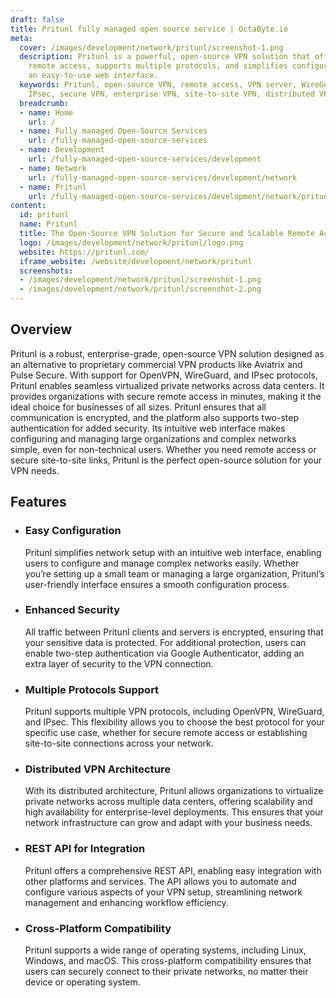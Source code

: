 ```yaml
---
draft: false
title: Pritunl fully managed open source service | OctaByte.io
meta:
  cover: /images/development/network/pritunl/screenshot-1.png
  description: Pritunl is a powerful, open-source VPN solution that offers secure
    remote access, supports multiple protocols, and simplifies configuration with
    an easy-to-use web interface.
  keywords: Pritunl, open-source VPN, remote access, VPN server, WireGuard, OpenVPN,
    IPsec, secure VPN, enterprise VPN, site-to-site VPN, distributed VPN, VPN protocols
  breadcrumb:
  - name: Home
    url: /
  - name: Fully managed Open-Source Services
    url: /fully-managed-open-source-services
  - name: Development
    url: /fully-managed-open-source-services/development
  - name: Network
    url: /fully-managed-open-source-services/development/network
  - name: Pritunl
    url: /fully-managed-open-source-services/development/network/pritunl
content:
  id: pritunl
  name: Pritunl
  title: The Open-Source VPN Solution for Secure and Scalable Remote Access
  logo: /images/development/network/pritunl/logo.png
  website: https://pritunl.com/
  iframe_website: /website/development/network/pritunl
  screenshots:
  - /images/development/network/pritunl/screenshot-1.png
  - /images/development/network/pritunl/screenshot-2.png
---
```


## Overview

Pritunl is a robust, enterprise-grade, open-source VPN solution designed as an alternative to proprietary commercial VPN products like Aviatrix and Pulse Secure. With support for OpenVPN, WireGuard, and IPsec protocols, Pritunl enables seamless virtualized private networks across data centers. It provides organizations with secure remote access in minutes, making it the ideal choice for businesses of all sizes. Pritunl ensures that all communication is encrypted, and the platform also supports two-step authentication for added security. Its intuitive web interface makes configuring and managing large organizations and complex networks simple, even for non-technical users. Whether you need remote access or secure site-to-site links, Pritunl is the perfect open-source solution for your VPN needs.

## Features

- ### Easy Configuration

  Pritunl simplifies network setup with an intuitive web interface, enabling users to configure and manage complex networks easily. Whether you’re setting up a small team or managing a large organization, Pritunl’s user-friendly interface ensures a smooth configuration process.

- ### Enhanced Security

  All traffic between Pritunl clients and servers is encrypted, ensuring that your sensitive data is protected. For additional protection, users can enable two-step authentication via Google Authenticator, adding an extra layer of security to the VPN connection.

- ### Multiple Protocols Support

  Pritunl supports multiple VPN protocols, including OpenVPN, WireGuard, and IPsec. This flexibility allows you to choose the best protocol for your specific use case, whether for secure remote access or establishing site-to-site connections across your network.

- ### Distributed VPN Architecture

  With its distributed architecture, Pritunl allows organizations to virtualize private networks across multiple data centers, offering scalability and high availability for enterprise-level deployments. This ensures that your network infrastructure can grow and adapt with your business needs.

- ### REST API for Integration

  Pritunl offers a comprehensive REST API, enabling easy integration with other platforms and services. The API allows you to automate and configure various aspects of your VPN setup, streamlining network management and enhancing workflow efficiency.

- ### Cross-Platform Compatibility

  Pritunl supports a wide range of operating systems, including Linux, Windows, and macOS. This cross-platform compatibility ensures that users can securely connect to their private networks, no matter their device or operating system.